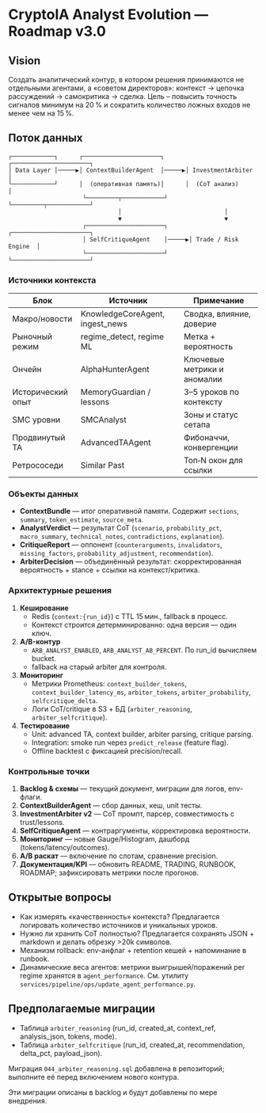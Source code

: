 # CryptoIA Analyst Evolution — Roadmap v3.0

## Vision

Создать аналитический контур, в котором решения принимаются не отдельными агентами, а «советом директоров»: контекст → цепочка рассуждений → самокритика → сделка. Цель – повысить точность сигналов минимум на 20 % и сократить количество ложных входов не менее чем на 15 %.

## Поток данных

```
┌────────────┐      ┌──────────────────────┐      ┌──────────────────────┐
│ Data Layer │─────▶│ ContextBuilderAgent  │─────▶│ InvestmentArbiter    │
└────────────┘      │  (оперативная память)│      │  (CoT анализ)        │
                     └─────────┬────────────┘      └─────────┬────────────┘
                               │                             │
                               ▼                             ▼
                     ┌──────────────────────┐      ┌──────────────────────┐
                     │ SelfCritiqueAgent    │─────▶│ Trade / Risk Engine  │
                     └──────────────────────┘      └──────────────────────┘
```

### Источники контекста

| Блок                | Источник                               | Примечание |
|---------------------|----------------------------------------|------------|
| Макро/новости       | KnowledgeCoreAgent, ingest_news        | Сводка, влияние, доверие |
| Рыночный режим      | regime_detect, regime ML               | Метка + вероятность |
| Ончейн              | AlphaHunterAgent                       | Ключевые метрики и аномалии |
| Исторический опыт   | MemoryGuardian / lessons               | 3–5 уроков по контексту |
| SMC уровни          | SMCAnalyst                             | Зоны и статус сетапа |
| Продвинутый ТА      | AdvancedTAAgent                        | Фибоначчи, конвергенции |
| Ретрососеди         | Similar Past                           | Топ‑N окон для ссылки |

### Объекты данных

- **ContextBundle** — итог оперативной памяти. Содержит `sections`, `summary`, `token_estimate`, `source_meta`.
- **AnalystVerdict** — результат CoT (`scenario`, `probability_pct`, `macro_summary`, `technical_notes`, `contradictions`, `explanation`).
- **CritiqueReport** — оппонент (`counterarguments`, `invalidators`, `missing_factors`, `probability_adjustment`, `recommendation`).
- **ArbiterDecision** — объединённый результат: скорректированная вероятность + stance + ссылки на контекст/критика.

### Архитектурные решения

1. **Кеширование**
   - Redis (`context:{run_id}`) с TTL 15 мин., fallback в процесс.
   - Контекст строится детерминированно: одна версия — один ключ.
2. **A/B-контур**
   - `ARB_ANALYST_ENABLED`, `ARB_ANALYST_AB_PERCENT`. По run_id вычисляем bucket.
   - fallback на старый arbiter для контроля.
3. **Мониторинг**
   - Метрики Prometheus: `context_builder_tokens`, `context_builder_latency_ms`, `arbiter_tokens`, `arbiter_probability`, `selfcritique_delta`.
   - Логи CoT/critique в S3 + БД (`arbiter_reasoning`, `arbiter_selfcritique`).
4. **Тестирование**
   - Unit: advanced TA, context builder, arbiter parsing, critique parsing.
   - Integration: smoke run через `predict_release` (feature flag).
   - Offline backtest с фиксацией precision/recall.

### Контрольные точки

1. **Backlog & схемы** — текущий документ, миграции для логов, env-флаги.
2. **ContextBuilderAgent** — сбор данных, кеш, unit тесты.
3. **InvestmentArbiter v2** — CoT промпт, парсер, совместимость с trust/lessons.
4. **SelfCritiqueAgent** — контраргументы, корректировка вероятности.
5. **Мониторинг** — новые Gauge/Histogram, дашборд (tokens/latency/outcomes).
6. **A/B раскат** — включение по слотам, сравнение precision.
7. **Документация/KPI** — обновить README, TRADING, RUNBOOK, ROADMAP; зафиксировать метрики после прогонов.

## Открытые вопросы

- Как измерять «качественность» контекста? Предлагается логировать количество источников и уникальных уроков.
- Нужно ли хранить CoT полностью? Предлагается сохранять JSON + markdown и делать обрезку >20k символов.
- Механизм rollback: env-анфлаг + retention кешей + напоминание в runbook.
- Динамические веса агентов: метрики выигрышей/поражений per regime хранятся в `agent_performance`. См. утилиту `services/pipeline/ops/update_agent_performance.py`.

## Предполагаемые миграции

- Таблица `arbiter_reasoning` (run_id, created_at, context_ref, analysis_json, tokens, mode).
- Таблица `arbiter_selfcritique` (run_id, created_at, recommendation, delta_pct, payload_json).

Миграция `044_arbiter_reasoning.sql` добавлена в репозиторий; выполните её перед включением нового контура.

Эти миграции описаны в backlog и будут добавлены по мере внедрения.
